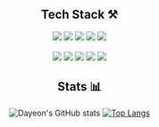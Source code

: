 <div align="center">
  
## Tech Stack ⚒

<img src="https://img.shields.io/badge/HTML5-E34F26?style=for-the-badge&logo=HTML5&logoColor=white"/>
<img src="https://img.shields.io/badge/CSS3-1572B6?style=for-the-badge&logo=CSS3&logoColor=white"/>
<img src="https://img.shields.io/badge/Sass-CC6699?style=for-the-badge&logo=Sass&logoColor=white"/>
<img src="https://img.shields.io/badge/JavaScript-F7DF1E?style=for-the-badge&logo=JavaScript&logoColor=white"/>
<img src="https://img.shields.io/badge/TypeScript-1572B6?style=for-the-badge&logo=TypeScript&logoColor=white"/>
<br><br>
<img src="https://img.shields.io/badge/Three.js-000000?style=for-the-badge&logo=Three.js&logoColor=white"/>
<img src="https://img.shields.io/badge/React-61DAFB?style=for-the-badge&logo=React&logoColor=white"/>
<img src="https://img.shields.io/badge/Redux-764ABC?style=for-the-badge&logo=Redux&logoColor=white"/>
<img src="https://img.shields.io/badge/styledcomponents-DB7093?style=for-the-badge&logo=styled-components&logoColor=white"/>
<img src="https://img.shields.io/badge/gulp-CF4647?style=for-the-badge&logo=gulp&logoColor=white"/>
<br>
  
## Stats 📊
  
![Dayeon's GitHub stats](https://github-readme-stats.vercel.app/api?username=Kang-Dayeon&show_icons=true&theme=panda) [![Top Langs](https://github-readme-stats.vercel.app/api/top-langs/?username=Kang-Dayeon&layout=compact&theme=panda)](https://github.com/Kang-Dayeon/github-readme-stats)
</div>
